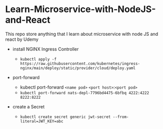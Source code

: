 # Learn-Microservice-with-NodeJS-and-React

This repo store anything that I learn about microservice with node JS and react by Udemy

- install NGINX Ingress Controller

  - `kubectl apply -f https://raw.githubusercontent.com/kubernetes/ingress-nginx/main/deploy/static/provider/cloud/deploy.yaml`

- port-forward

  - kubectl port-forward `<name pod>` `<port host>`:`<port pod>`
  - `kubectl port-forward nats-depl-7796bd4475-6bfbq 4222:4222 8222:8222`

- create a Secret

  - `kubectl create secret generic jwt-secret --from-literal=JWT_KEY=abc`
